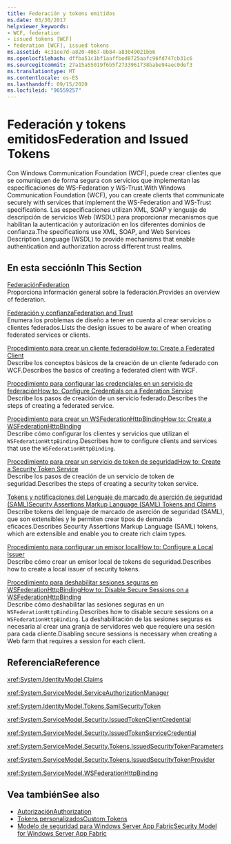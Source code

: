 ```yaml
---
title: Federación y tokens emitidos
ms.date: 03/30/2017
helpviewer_keywords:
- WCF, federation
- issued tokens [WCF]
- federation [WCF], issued tokens
ms.assetid: 4c31ee7d-a820-4067-8b84-a83049021bb6
ms.openlocfilehash: dffba51c1bf1aaffbed8725aafc96fd747cb31c6
ms.sourcegitcommit: 27a15a55019f6b5f2733961738babe94aec0def3
ms.translationtype: MT
ms.contentlocale: es-ES
ms.lasthandoff: 09/15/2020
ms.locfileid: "90559257"
---
```

# <a name="federation-and-issued-tokens"></a><span data-ttu-id="ff571-102">Federación y tokens emitidos</span><span class="sxs-lookup"><span data-stu-id="ff571-102">Federation and Issued Tokens</span></span>
<span data-ttu-id="ff571-103">Con Windows Communication Foundation (WCF), puede crear clientes que se comuniquen de forma segura con servicios que implementan las especificaciones de WS-Federation y WS-Trust.</span><span class="sxs-lookup"><span data-stu-id="ff571-103">With Windows Communication Foundation (WCF), you can create clients that communicate securely with services that implement the WS-Federation and WS-Trust specifications.</span></span> <span data-ttu-id="ff571-104">Las especificaciones utilizan XML, SOAP y lenguaje de descripción de servicios Web (WSDL) para proporcionar mecanismos que habilitan la autenticación y autorización en los diferentes dominios de confianza.</span><span class="sxs-lookup"><span data-stu-id="ff571-104">The specifications use XML, SOAP, and Web Services Description Language (WSDL) to provide mechanisms that enable authentication and authorization across different trust realms.</span></span>  
  
## <a name="in-this-section"></a><span data-ttu-id="ff571-105">En esta sección</span><span class="sxs-lookup"><span data-stu-id="ff571-105">In This Section</span></span>  
 [<span data-ttu-id="ff571-106">Federación</span><span class="sxs-lookup"><span data-stu-id="ff571-106">Federation</span></span>](federation.md)  
 <span data-ttu-id="ff571-107">Proporciona información general sobre la federación.</span><span class="sxs-lookup"><span data-stu-id="ff571-107">Provides an overview of federation.</span></span>  
  
 [<span data-ttu-id="ff571-108">Federación y confianza</span><span class="sxs-lookup"><span data-stu-id="ff571-108">Federation and Trust</span></span>](federation-and-trust.md)  
 <span data-ttu-id="ff571-109">Enumera los problemas de diseño a tener en cuenta al crear servicios o clientes federados.</span><span class="sxs-lookup"><span data-stu-id="ff571-109">Lists the design issues to be aware of when creating federated services or clients.</span></span>  
  
 [<span data-ttu-id="ff571-110">Procedimiento para crear un cliente federado</span><span class="sxs-lookup"><span data-stu-id="ff571-110">How to: Create a Federated Client</span></span>](how-to-create-a-federated-client.md)  
 <span data-ttu-id="ff571-111">Describe los conceptos básicos de la creación de un cliente federado con WCF.</span><span class="sxs-lookup"><span data-stu-id="ff571-111">Describes the basics of creating a federated client with WCF.</span></span>  
  
 [<span data-ttu-id="ff571-112">Procedimiento para configurar las credenciales en un servicio de federación</span><span class="sxs-lookup"><span data-stu-id="ff571-112">How to: Configure Credentials on a Federation Service</span></span>](how-to-configure-credentials-on-a-federation-service.md)  
 <span data-ttu-id="ff571-113">Describe los pasos de creación de un servicio federado.</span><span class="sxs-lookup"><span data-stu-id="ff571-113">Describes the steps of creating a federated service.</span></span>  
  
 [<span data-ttu-id="ff571-114">Procedimiento para crear un WSFederationHttpBinding</span><span class="sxs-lookup"><span data-stu-id="ff571-114">How to: Create a WSFederationHttpBinding</span></span>](how-to-create-a-wsfederationhttpbinding.md)  
 <span data-ttu-id="ff571-115">Describe cómo configurar los clientes y servicios que utilizan el `WSFederationHttpBinding`.</span><span class="sxs-lookup"><span data-stu-id="ff571-115">Describes how to configure clients and services that use the `WSFederationHttpBinding`.</span></span>  
  
 [<span data-ttu-id="ff571-116">Procedimiento para crear un servicio de token de seguridad</span><span class="sxs-lookup"><span data-stu-id="ff571-116">How to: Create a Security Token Service</span></span>](how-to-create-a-security-token-service.md)  
 <span data-ttu-id="ff571-117">Describe los pasos de creación de un servicio de token de seguridad.</span><span class="sxs-lookup"><span data-stu-id="ff571-117">Describes the steps of creating a security token service.</span></span>  
  
 [<span data-ttu-id="ff571-118">Tokens y notificaciones del Lenguaje de marcado de aserción de seguridad (SAML)</span><span class="sxs-lookup"><span data-stu-id="ff571-118">Security Assertions Markup Language (SAML) Tokens and Claims</span></span>](saml-tokens-and-claims.md)  
 <span data-ttu-id="ff571-119">Describe tokens del lenguaje de marcado de aserción de seguridad (SAML), que son extensibles y le permiten crear tipos de demanda eficaces.</span><span class="sxs-lookup"><span data-stu-id="ff571-119">Describes Security Assertions Markup Language (SAML) tokens, which are extensible and enable you to create rich claim types.</span></span>  
  
 [<span data-ttu-id="ff571-120">Procedimiento para configurar un emisor local</span><span class="sxs-lookup"><span data-stu-id="ff571-120">How to: Configure a Local Issuer</span></span>](how-to-configure-a-local-issuer.md)  
 <span data-ttu-id="ff571-121">Describe cómo crear un emisor local de tokens de seguridad.</span><span class="sxs-lookup"><span data-stu-id="ff571-121">Describes how to create a local issuer of security tokens.</span></span>  
  
 [<span data-ttu-id="ff571-122">Procedimiento para deshabilitar sesiones seguras en WSFederationHttpBinding</span><span class="sxs-lookup"><span data-stu-id="ff571-122">How to: Disable Secure Sessions on a WSFederationHttpBinding</span></span>](how-to-disable-secure-sessions-on-a-wsfederationhttpbinding.md)  
 <span data-ttu-id="ff571-123">Describe cómo deshabilitar las sesiones seguras en un `WSFederationHttpBinding`.</span><span class="sxs-lookup"><span data-stu-id="ff571-123">Describes how to disable secure sessions on a `WSFederationHttpBinding`.</span></span> <span data-ttu-id="ff571-124">La deshabilitación de las sesiones seguras es necesaria al crear una granja de servidores web que requiere una sesión para cada cliente.</span><span class="sxs-lookup"><span data-stu-id="ff571-124">Disabling secure sessions is necessary when creating a Web farm that requires a session for each client.</span></span>  
  
## <a name="reference"></a><span data-ttu-id="ff571-125">Referencia</span><span class="sxs-lookup"><span data-stu-id="ff571-125">Reference</span></span>  
 <xref:System.IdentityModel.Claims>  
  
 <xref:System.ServiceModel.ServiceAuthorizationManager>  
  
 <xref:System.IdentityModel.Tokens.SamlSecurityToken>  
  
 <xref:System.ServiceModel.Security.IssuedTokenClientCredential>  
  
 <xref:System.ServiceModel.Security.IssuedTokenServiceCredential>  
  
 <xref:System.ServiceModel.Security.Tokens.IssuedSecurityTokenParameters>  
  
 <xref:System.ServiceModel.Security.Tokens.IssuedSecurityTokenProvider>  
  
 <xref:System.ServiceModel.WSFederationHttpBinding>  
  
## <a name="see-also"></a><span data-ttu-id="ff571-126">Vea también</span><span class="sxs-lookup"><span data-stu-id="ff571-126">See also</span></span>

- [<span data-ttu-id="ff571-127">Autorización</span><span class="sxs-lookup"><span data-stu-id="ff571-127">Authorization</span></span>](authorization-in-wcf.md)
- [<span data-ttu-id="ff571-128">Tokens personalizados</span><span class="sxs-lookup"><span data-stu-id="ff571-128">Custom Tokens</span></span>](../extending/custom-tokens.md)
- <span data-ttu-id="ff571-129">[Modelo de seguridad para Windows Server App Fabric](/previous-versions/appfabric/ee677202(v=azure.10))</span><span class="sxs-lookup"><span data-stu-id="ff571-129">[Security Model for Windows Server App Fabric](/previous-versions/appfabric/ee677202(v=azure.10))</span></span>
